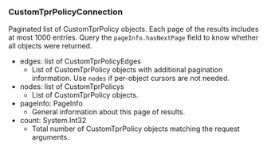 ### CustomTprPolicyConnection
Paginated list of CustomTprPolicy objects. Each page of the results includes at most 1000 entries. Query the `pageInfo.hasNextPage` field to know whether all objects were returned.

- edges: list of CustomTprPolicyEdges
  - List of CustomTprPolicy objects with additional pagination information. Use `nodes` if per-object cursors are not needed.
- nodes: list of CustomTprPolicys
  - List of CustomTprPolicy objects.
- pageInfo: PageInfo
  - General information about this page of results.
- count: System.Int32
  - Total number of CustomTprPolicy objects matching the request arguments.
